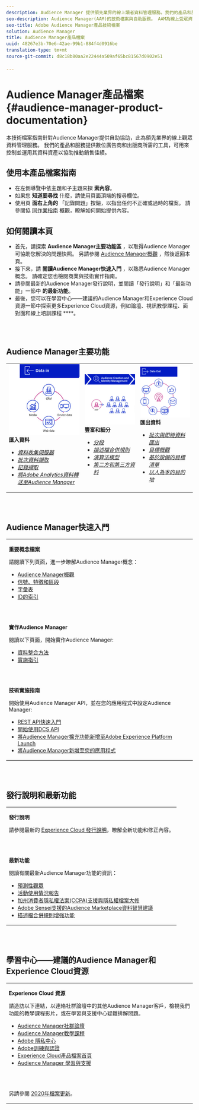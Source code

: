 ```yaml
---
description: Audience Manager 提供領先業界的線上讀者資料管理服務。我們的產品和服務提供數位廣告商和出版商所需的工具，可用來控制並運用其資料資產以協助推動銷售佳績。
seo-description: Audience Manager(AAM)的技術檔案與自助服務。 AAM為線上受眾資料管理提供業界領先的服務，並為數位廣告商和發佈商提供所需的工具，以控制並運用其資料資產，協助推動銷售成功。
seo-title: Adobe Audience Manager產品技術檔案
solution: Audience Manager
title: Audience Manager產品檔案
uuid: 48267e3b-70e6-42ae-99b1-884f4d0916be
translation-type: tm+mt
source-git-commit: d8c18b80aa2e22444a509af65bc81567d0902e51

---
```




# Audience Manager產品檔案 {#audience-manager-product-documentation}

本技術檔案指南針對Audience Manager提供自助協助，此為領先業界的線上觀眾資料管理服務。 我們的產品和服務提供數位廣告商和出版商所需的工具，可用來控制並運用其資料資產以協助推動銷售佳績。

## 使用本產品檔案指南

* 在左側導覽中依主題和子主題來探 **索內容**。
* 如果您 **知道要尋找** 什麼，請使用頁面頂端的搜尋欄位。
* 使用頁 **面右上角的** 「記錄問題」按鈕，以指出任何不正確或過時的檔案。 請參閱協 [同作業指南](https://docs.adobe.com/content/help/en/contributor/contributor-guide/introduction.html) 概觀，瞭解如何開始提供內容。

## 如何閱讀本頁

* 首先，請探索 **Audience Manager主要功能區** ，以取得Audience Manager可協助您解決的問題快照。 另請參閱 [Audience Manager概觀](/help/using/overview/aam-overview.md) ，然後返回本頁。
* 接下來，請 **閱讀Audience Manager快速入門** ，以熟悉Audience Manager概念。 請確定您也檢閱商業與技術實作指南。
* 請參閱最新的Audience Manager發行說明，並閱讀「發行說明」和「最新功能」一節中 **的最新功能**。
* 最後，您可以在學習中心——建議的Audience Manager和Experience Cloud資源一節中探索更多Experience Cloud資源，例如論壇、視訊教學課程、面對面和線上培訓課程 ****。

<br> 

## Audience Manager主要功能

<table>
   <td>
      <img alt="資料" src="/help/using/overview/assets/data-in.png"/>
      <div>
         <b>匯入資料</b>
      </div>
      <p>
         <em><ul><li><a href="/help/using/api/dcs-intro/dcs-api-reference/dcs-api-reference-overview.md">資料收集伺服器</a></li><li><a href="/help/using/integration/sending-audience-data/batch-data-transfer-explained/batch-data-transfer-overview.md">批次資料擷取</a></li><li><a href="/help/using/reporting/audience-optimization-reports/metadata-files-intro/metadata-files-intro.md">記錄擷取</a></li><li><a href="/help/using/integration/integration-other-solutions/audience-management-module.md">將Adobe Analytics資料轉送至Audience Manager</a></li></ul></em>
      <p>
   </td>
   <td>
      <img alt="豐富和細分" src="/help/using/overview/assets/enrich-segment.png"/>
      <div>
         <b>豐富和細分</b>
      </div>
      <p>
       <em><ul><li><a href="/help/using/features/segments/segments-purpose.md">分段</a></li><li><a href="/help/using/features/profile-merge-rules/merge-rules-overview.md">描述檔合併規則</a></li><li><a href="/help/using/features/algorithmic-models/understanding-models.md">演算法模型</a></li><li><a href="/help/using/overview/data-types-collected.md">第二方和第三方資料</a></li></ul></em>
      <p>
   </td>
   <td>
      <img alt="資料輸出" src="/help/using/overview/assets/data-out.png"/>
      </a>
      <div>
         <b>匯出資料</b>
      </div>
      <p>
      <p>
         <em><ul><li><a href="/help/using/integration/receiving-audience-data/receiving-audience-data-overview.md">批次與即時資料匯出</a></li><li><a href="/help/using/features/destinations/destinations.md">目標概觀</a></li><li><a href="/help/using/features/destinations/device-based-destinations-list.md">基於設備的目標清單</a></li><li><a href="/help/using/features/destinations/people-based-destinations-overview.md">以人為本的目的地</a></li></ul></em> 
      <p>
      <p>
   </td>
</table>


<br> 

## Audience Manager快速入門

<table> 
 <tbody> 
  <tr> 
   <td colname="col1"> <p><b>重要概念檔案</b></p>
   <p>請閱讀下列頁面，進一步瞭解Audience Manager概念： 
   <ul><li><a href="/help/using/overview/aam-overview.md"> Audience Manager概觀</a></li><li><a href="/help/using/reference/signal-trait-segment.md">信號、特徵和區段</a></li><li><a href="/help/using/reference/aam-glossary.md"> 字彙表</a> </li><li><a href="/help/using/reference/ids-in-aam.md">ID的索引</a></li></ul></p>
   <br> 
   <p><b>實作Audience Manager</b></p>
   <p> 閱讀以下頁面，開始實作Audience Manager:
     <ul>
     <li><a href="/help/using/integration/data-integration-methods.md">資料整合方法</a></li>
     <li><a href="/help/using/integration/implement-audience-manager.md">實施指引</a></li>
     </ul> </p>
     <br> 
   <p> <b>技術實施指南</b> </p> <p>開始使用Audience Manager API，並在您的應用程式中設定Audience Manager:</p> <p> 
     <ul id="ul_47C012F6AB3E4B73BA357027F4D15369">
     <li><a href="/help/using/api/rest-api-main/aam-api-getting-started.md">REST API快速入門</a></li>
     <li><a href="/help/using/api/dcs-intro/dcs-event-calls/dcs-event-calls.md">開始使用DCS API</a></li>
     <li><a href="https://docs.adobe.com/content/help/en/launch/using/extensions-ref/adobe-extension/adobe-audience-manager-extension.html">將Audience Manager擴充功能新增至Adobe Experience Platform Launch</a></li>
    <li><a href="https://aep-sdks.gitbook.io/docs/using-mobile-extensions/adobe-audience-manager">將Audience Manager新增至您的應用程式</a></li>
     </ul> </p>
    </td>

</tr> 
 </tbody> 
</table>

<!--

<table> 
 <tbody> 
  <tr> 
   <td colname="col1"> <p><b>Important Conceptual Documentation</b></p>
   <p>Read the pages below for a deeper understanding of Audience Manager concepts: 
   <ul><li><a href="https://docs.adobe.com/content/help/en/audience-manager/user-guide/overview/aam-overview.html"> Audience Manager Overview</a></li><li><a href="https://docs.adobe.com/help/en/audience-manager/user-guide/reference/aam-glossary.html"> Glossary</a> </li><li><a href="https://docs.adobe.com/content/help/en/audience-manager/user-guide/reference/ids-in-aam.html">Index of IDs</a></li><li><a href="https://docs.adobe.com/help/en/audience-manager/user-guide/reference/signal-trait-segment.html">Signals, Traits, and Segments</a></li></ul></p>
   <br>&nbsp;
   <p><b>Implement Audience Manager</b></p>
   <p> Get started with implementing Audience Manager by reading the pages below:
     <ul>
     <li><a href="https://docs.adobe.com/content/help/en/audience-manager/user-guide/implementation-integration-guides/data-integration-methods.html">Data Integration Methods</a></li>
     <li><a href="https://docs.adobe.com/content/help/en/audience-manager/user-guide/implementation-integration-guides/implement-audience-manager.html">Implementation Guide</a></li>
     </ul> </p>
     <br>&nbsp;
   <p> <b>Technical Implementation Guides</b> </p> <p>Get started with Audience Manager APIs and set up Audience Manager in your app:</p> <p> 
     <ul id="ul_47C012F6AB3E4B73BA357027F4D15369">
     <li><a href="https://docs.adobe.com/content/help/en/audience-manager/user-guide/api-and-sdk-code/rest-apis/aam-api-getting-started.html">Getting Started with REST APIs</a></li>
     <li><a href="https://docs.adobe.com/content/help/en/audience-manager/user-guide/api-and-sdk-code/dcs/dcs-event-calls/dcs-event-calls.html">Get started with the DCS API</a></li>
     <li><a href="https://docs.adobe.com/content/help/en/launch/using/extensions-ref/adobe-extension/adobe-audience-manager-extension.html">Add the Audience Manager extension to Adobe Experience Platform Launch</a></li>
    <li><a href="https://aep-sdks.gitbook.io/docs/using-mobile-extensions/adobe-audience-manager">Add Audience Manager to your app</a></li>
     </ul> </p>
    </td>
   <td colname="col2">  <p> <b>Collaborative Documentation</b> </p>
     <p>We welcome contributions to our documentation from all our readers. See the <a href="https://docs.adobe.com/content/help/en/contributor/contributor-guide/introduction.html">Collaboration Guide Overview</a> to learn how to start contributing.</p>
   <br>&nbsp;
   <p> <b>Release Notes</b> </p> <p> 
     See the latest <a href="https://docs.adobe.com/content/help/en/release-notes/experience-cloud/current.html" format="https" scope="external"> Experience Cloud Release Notes</a> for new features and fixes.</p> <br>&nbsp;
     <p> <b>Experience Cloud Resources</b> </p> <p> 
     <ul id="ul_E30EC96BDC624B5591F0470D430B7F41"> 
      <li id="li_F3A5CCFAE0F247CEB41A03CA8E03106B"><a href="https://forums.adobe.com/community/experience-cloud/analytics-cloud/audience-manager" format="https" scope="external"> Audience Manager Community Forums</a> </li>
      <li><a href="https://docs.adobe.com/content/help/en/audience-manager-learn/tutorials/overview.html" format="http" scope="external"> Audience Manager Tutorials</a> </li> 
      <li id="li_1737D63307024F26B1F967621613A5AC"><a href="https://www.adobe.com/privacy.html" format="http" scope="external"> Adobe Privacy Center</a> </li>  
      <li id="li_1938F7044F544481A6CC0F45CC22B80A"> <a href="https://helpx.adobe.com/learning.html?promoid=KAUDK" scope="external" format="http"> Adobe Training and Certifications</a> </li> 
      <li id="li_C71459E0D1464C05B8B9387C43541F17"> <a href="https://helpx.adobe.com/support/experience-cloud.html" scope="external" format="https">Experience Cloud Product Documentation Home</a> </li> 
      <li id="li_0DB1997FEB87484EBC07E03FD40AA39F"><a href="https://helpx.adobe.com/support/audience-manager.html" format="https" scope="external"> Audience Manager Learn &amp; Support</a> </li> 
     </ul> </p> 
     <br>&nbsp;
     <p>See also, <a href="https://docs.adobe.com/content/help/en/audience-manager/user-guide/documentation-updates/docs-2020.html"> 2020 Documentation Updates</a>. </p> </td>
  </tr> 
 </tbody> 
</table>

-->

<br> 

## 發行說明和最新功能

<table> 
 <tbody> 
  <tr> 
   <td> <p> <b>發行說明</b> </p> <p> 
     請參閱最新的 <a href="https://docs.adobe.com/content/help/en/release-notes/experience-cloud/current.html" format="https" scope="external">Experience Cloud 發行說明</a>，瞭解全新功能和修正內容。</p> 
     <br> 
     <p> <b>最新功能</b> </p> <p> 
     閱讀有關最新Audience Manager功能的資訊：</p>
     <p><ul><li><a href="/help/using/features/algorithmic-models/predictive-audiences.md">預測性觀眾</a></li><li><a href="/help/using/features/administration/activity-usage-reporting.md">活動使用情況報告</a></li>
     <li><a href="/help/using/overview/data-security-and-privacy/data-privacy.md">加州消費者隱私權法案(CCPA)支援與隱私權檔案大修</a></li>
     <li><a href="/help/using/features/segments/trait-recommendations.md">Adobe Sensei支援的Audience Marketplace資料智慧建議</a></li>
     <li><a href="/help/using/features/profile-merge-rules/merge-rules-overview.md">描述檔合併規則增強功能</a></li></ul><p>
    </td>
  </tr> 
 </tbody> 
</table>

<!--

**Release Notes**

See the latest [Experience Cloud Release Notes](https://docs.adobe.com/content/help/en/release-notes/experience-cloud/current.html) for new features and fixes.

<br>&nbsp;

**Latest features**

Read about the latest Audience Manager features:
* [Activity Usage Reporting](https://docs.adobe.com/content/help/en/audience-manager/user-guide/features/administration/activity-usage-reporting.html)
* [California Consumer Privacy Act (CCPA) Support and Privacy Documentation Overhaul](https://docs.adobe.com/content/help/en/audience-manager/user-guide/overview/data-privacy/data-privacy.html)
* [Intelligent Recommendations for Audience Marketplace Data, powered by Adobe Sensei](https://docs.adobe.com/content/help/en/audience-manager/user-guide/features/segments/trait-recommendations.html)
* [Profile Merge Rules Enhancements](https://docs.adobe.com/content/help/en/audience-manager/user-guide/features/profile-merge-rules/merge-rules-overview.html)
* [Bulk Management Tools Update](https://docs.adobe.com/content/help/en/audience-manager/user-guide/reference/bulk-management-tools/bulk-management-intro.html)

-->

<br> 

## 學習中心——建議的Audience Manager和Experience Cloud資源


<table> 
 <tbody> 
  <tr> 
   <td colname="col2"> 
     <p> <b>Experience Cloud 資源</b> </p>
     <p>請造訪以下連結，以連絡社群論壇中的其他Audience Manager客戶，檢視我們功能的教學課程影片，或在學習與支援中心疑難排解問題。</p>
     <p> 
     <ul id="ul_E30EC96BDC624B5591F0470D430B7F41"> 
      <li id="li_F3A5CCFAE0F247CEB41A03CA8E03106B"><a href="https://forums.adobe.com/community/experience-cloud/analytics-cloud/audience-manager" format="https" scope="external"> Audience Manager社群論壇</a> </li>
      <li><a href="https://docs.adobe.com/content/help/en/audience-manager-learn/tutorials/overview.html" format="http" scope="external"> Audience Manager教學課程</a> </li> 
      <li id="li_1737D63307024F26B1F967621613A5AC"><a href="https://www.adobe.com/privacy.html" format="http" scope="external"> Adobe 隱私中心</a> </li>  
      <li id="li_1938F7044F544481A6CC0F45CC22B80A"> <a href="https://helpx.adobe.com/learning.html?promoid=KAUDK" scope="external" format="http"> Adobe訓練與認證</a> </li> 
      <li id="li_C71459E0D1464C05B8B9387C43541F17"> <a href="https://helpx.adobe.com/support/experience-cloud.html" scope="external" format="https">Experience Cloud產品檔案首頁</a> </li> 
      <li id="li_0DB1997FEB87484EBC07E03FD40AA39F"><a href="https://helpx.adobe.com/support/audience-manager.html" format="https" scope="external"> Audience Manager 學習與支援</a> </li> 
     </ul> </p> 
     <br> 
     <p>另請參閱 <a href="https://docs.adobe.com/content/help/en/audience-manager/user-guide/documentation-updates/docs-2020.html"> 2020年檔案更新</a>。 </p> </td>
  </tr> 
 </tbody> 
</table>